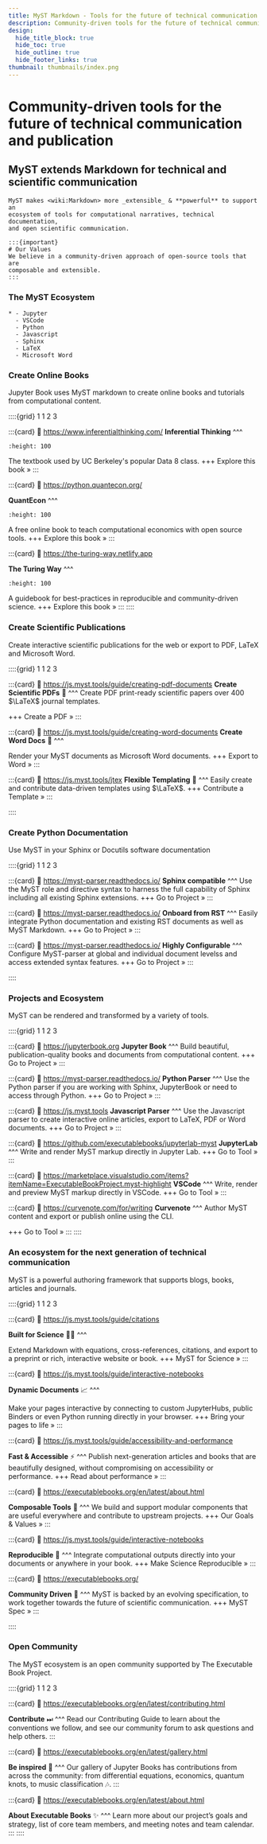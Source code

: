 ```yaml
---
title: MyST Markdown - Tools for the future of technical communication
description: Community-driven tools for the future of technical communication and publication. MyST makes markdown more extensible and powerful to support an ecosystem of tools for computational narratives, technical documentation, and open scientific communication.
design:
  hide_title_block: true
  hide_toc: true
  hide_outline: true
  hide_footer_links: true
thumbnail: thumbnails/index.png
---
```


# Community-driven tools for the future of technical communication and publication

## MyST extends Markdown for technical and scientific communication

```{myst}
MyST makes <wiki:Markdown> more _extensible_ & **powerful** to support an
ecosystem of tools for computational narratives, technical documentation,
and open scientific communication.

:::{important}
# Our Values
We believe in a community-driven approach of open-source tools that are
composable and extensible.
:::
```

### The MyST Ecosystem

```{list-table}
* - Jupyter
  - VSCode
  - Python
  - Javascript
  - Sphinx
  - LaTeX
  - Microsoft Word
```

### Create Online Books

Jupyter Book uses MyST markdown to create online books and tutorials from computational content.

::::{grid} 1 1 2 3

:::{card}
:link: https://www.inferentialthinking.com/
**Inferential Thinking**
^^^

```{image} https://inferentialthinking.com/_static/favicon.png
:height: 100
```

The textbook used by UC Berkeley's popular Data 8 class.
+++
Explore this book »
:::

:::{card}
:link: https://python.quantecon.org/

**QuantEcon**
^^^

```{image} https://python.quantecon.org/_static/qe-logo-large.png
:height: 100
```

A free online book to teach computational economics with open source tools.
+++
Explore this book »
:::

:::{card}
:link: https://the-turing-way.netlify.app

**The Turing Way**
^^^

```{image} https://the-turing-way.netlify.app/_static/logo.jpg
:height: 100
```

A guidebook for best-practices in reproducible and community-driven science.
+++
Explore this book »
:::
::::

### Create Scientific Publications

Create interactive scientific publications for the web or export to PDF, LaTeX and Microsoft Word.

::::{grid} 1 1 2 3

:::{card}
:link: https://js.myst.tools/guide/creating-pdf-documents
**Create Scientific PDFs** 📄
^^^
Create PDF print-ready scientific papers over 400 $\LaTeX$ journal templates.

+++
Create a PDF »
:::

:::{card}
:link: https://js.myst.tools/guide/creating-word-documents
**Create Word Docs** 📃
^^^

Render your MyST documents as Microsoft Word documents.
+++
Export to Word »
:::

:::{card}
:link: https://js.myst.tools/jtex
**Flexible Templating** 🧱
^^^
Easily create and contribute data-driven templates using $\LaTeX$.
+++
Contribute a Template »
:::

::::

### Create Python Documentation

Use MyST in your Sphinx or Docutils software documentation

::::{grid} 1 1 2 3

:::{card}
:link: https://myst-parser.readthedocs.io/
**Sphinx compatible**
^^^
Use the MyST role and directive syntax to harness the full capability of Sphinx including all existing Sphinx extensions.
+++
Go to Project »
:::

:::{card}
:link: https://myst-parser.readthedocs.io/
**Onboard from RST**
^^^
Easily integrate Python documentation and existing RST documents as well as MyST Markdown.
+++
Go to Project »
:::

:::{card}
:link: https://myst-parser.readthedocs.io/
**Highly Configurable**
^^^
Configure MyST-parser at global and individual document levelss and access extended syntax features.
+++
Go to Project »
:::

::::

### Projects and Ecosystem

MyST can be rendered and transformed by a variety of tools.

::::{grid} 1 1 2 3

:::{card}
:link: https://jupyterbook.org
**Jupyter Book**
^^^
Build beautiful, publication-quality books and documents from computational content.
+++
Go to Project »
:::

:::{card}
:link: https://myst-parser.readthedocs.io/
**Python Parser**
^^^
Use the Python parser if you are working with Sphinx, JupyterBook or need to access through Python.
+++
Go to Project »
:::

:::{card}
:link: https://js.myst.tools
**Javascript Parser**
^^^
Use the Javascript parser to create interactive online articles, export to LaTeX, PDF or Word documents.
+++
Go to Project »
:::

:::{card}
:link: https://github.com/executablebooks/jupyterlab-myst
**JupyterLab**
^^^
Write and render MyST markup directly in Jupyter Lab.
+++
Go to Tool »
:::

:::{card}
:link: https://marketplace.visualstudio.com/items?itemName=ExecutableBookProject.myst-highlight
**VSCode**
^^^
Write, render and preview MyST markup directly in VSCode.
+++
Go to Tool »
:::

:::{card}
:link: https://curvenote.com/for/writing
**Curvenote**
^^^
Author MyST content and export or publish online using the CLI.

+++
Go to Tool »
:::
::::

### An ecosystem for the next generation of technical communication

MyST is a powerful authoring framework that supports blogs, books, articles and journals.

::::{grid} 1 1 2 3

:::{card}
:link: https://js.myst.tools/guide/citations

**Built for Science** 👩‍🔬
^^^

Extend Markdown with equations, cross-references, citations, and export to a preprint or rich, interactive website or book.
+++
MyST for Science »
:::

:::{card}
:link: https://js.myst.tools/guide/interactive-notebooks

**Dynamic Documents** 📈
^^^

Make your pages interactive by connecting to custom JupyterHubs, public Binders or even Python running directly in your browser.
+++
Bring your pages to life »
:::

:::{card}
:link: https://js.myst.tools/guide/accessibility-and-performance

**Fast & Accessible** ⚡️
^^^
Publish next-generation articles and books that are beautifully designed, without compromising on accessibility or performance.
+++
Read about performance »
:::

:::{card}
:link: https://executablebooks.org/en/latest/about.html

**Composable Tools** 🧱
^^^
We build and support modular components that are useful everywhere and contribute to upstream projects.
+++
Our Goals & Values »
:::

:::{card}
:link: https://js.myst.tools/guide/interactive-notebooks

**Reproducible** 💎
^^^
Integrate computational outputs directly into your documents or anywhere in your book.
+++
Make Science Reproducible »
:::

:::{card}
:link: https://executablebooks.org/

**Community Driven** 🤝
^^^
MyST is backed by an evolving specification, to work together towards the future of scientific communication.
+++
MyST Spec »
:::

::::

### Open Community

The MyST ecosystem is an open community supported by The Executable Book Project.

::::{grid} 1 1 2 3

:::{card}
:link: https://executablebooks.org/en/latest/contributing.html

**Contribute** ⏭
^^^
Read our Contributing Guide to learn about the conventions we follow, and see our community forum to ask questions and help others.
:::

:::{card}
:link: https://executablebooks.org/en/latest/gallery.html

**Be inspired** 🚀
^^^
Our gallery of Jupyter Books has contributions from across the community: from differential equations, economics, quantum knots, to music classification 🎶.
:::

:::{card}
:link: https://executablebooks.org/en/latest/about.html

**About Executable Books** ✨
^^^
Learn more about our project’s goals and strategy, list of core team members, and meeting notes and team calendar.
:::
::::
